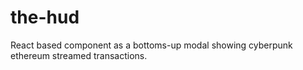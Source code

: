 # the-hud
React based component as a bottoms-up modal showing cyberpunk ethereum streamed transactions.

